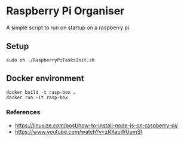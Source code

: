 # Raspberry Pi Organiser
A simple script to run on startup on a raspberry pi.

## Setup
```
sudo sh ./RaspberryPiTasksInit.sh
```

## Docker environment
```
docker build -t rasp-box .
docker run -it rasp-box
```

### References
- https://linuxize.com/post/how-to-install-node-js-on-raspberry-pi/
- https://www.youtube.com/watch?v=zRXauWUumSI
